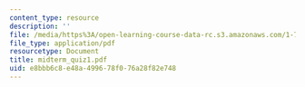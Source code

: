 ```yaml
---
content_type: resource
description: ''
file: /media/https%3A/open-learning-course-data-rc.s3.amazonaws.com/1-725j-chemicals-in-the-environment-fate-and-transport-fall-2004/e8bbb6c8e48a499678f076a28f82e748_midterm_quiz1.pdf
file_type: application/pdf
resourcetype: Document
title: midterm_quiz1.pdf
uid: e8bbb6c8-e48a-4996-78f0-76a28f82e748
---
```


